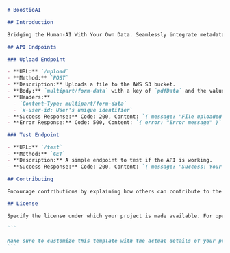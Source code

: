 ````markdown
# BoostioAI

## Introduction

Bridging the Human-AI With Your Own Data. Seamlessly integrate metadata to forge a bridge between human intelligence and your AI, enhancing its ability to learn from decentralized, blockchain-protected digital profiles ready for web-wide application.

## API Endpoints

### Upload Endpoint

- **URL:** `/upload`
- **Method:** `POST`
- **Description:** Uploads a file to the AWS S3 bucket.
- **Body:** `multipart/form-data` with a key of `pdfData` and the value being the file.
- **Headers:**
  - `Content-Type: multipart/form-data`
  - `x-user-id: User's unique identifier`
- **Success Response:** Code: 200, Content: `{ message: "File uploaded successfully", filename: "uploadedFileName.pdf" }`
- **Error Response:** Code: 500, Content: `{ error: "Error message" }`

### Test Endpoint

- **URL:** `/test`
- **Method:** `GET`
- **Description:** A simple endpoint to test if the API is working.
- **Success Response:** Code: 200, Content: `{ message: "Success! Your FastAPI application is working correctly." }`

## Contributing

Encourage contributions by explaining how others can contribute to the project. Mention any guidelines or standards they should follow.

## License

Specify the license under which your project is made available. For open-source projects, this is typically a link to the full license text.

```

Make sure to customize this template with the actual details of your project, such as the correct URLs, methods, expected request bodies, and so forth. The more detailed and accurate your README is, the easier it will be for others to understand and use your APIs.
```
````
